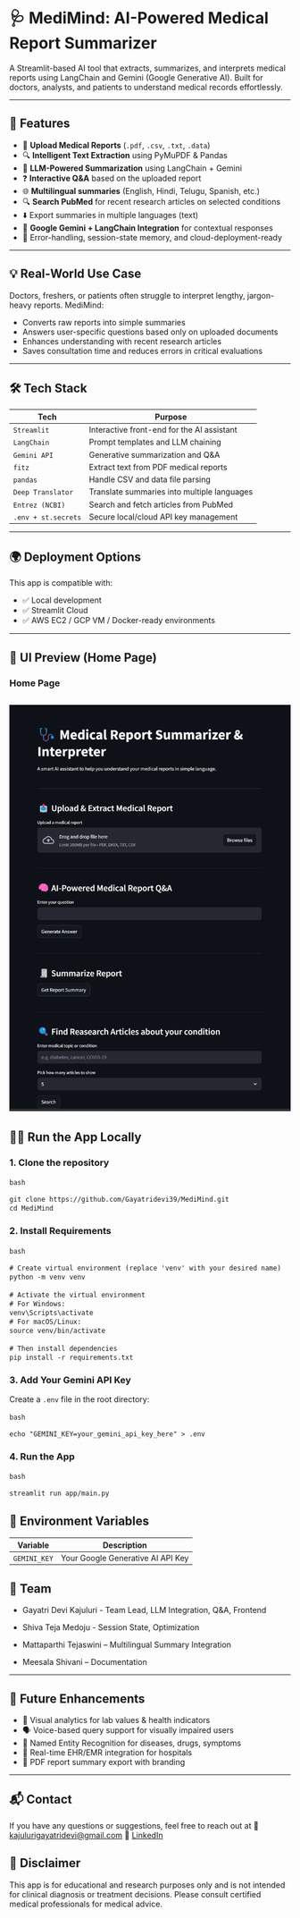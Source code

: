 # 🩺 MediMind: AI-Powered Medical Report Summarizer

A Streamlit-based AI tool that extracts, summarizes, and interprets medical reports using LangChain and Gemini (Google Generative AI). Built for doctors, analysts, and patients to understand medical records effortlessly.

---

## 🚀 Features

- 📄 **Upload Medical Reports** (`.pdf`, `.csv`, `.txt`, `.data`)
- 🔍 **Intelligent Text Extraction** using PyMuPDF & Pandas
- 🧠 **LLM-Powered Summarization** using LangChain + Gemini
- ❓ **Interactive Q&A** based on the uploaded report
- 🌐 **Multilingual summaries** (English, Hindi, Telugu, Spanish, etc.)
- 🔍 **Search PubMed** for recent research articles on selected conditions
- ⬇️ Export summaries in multiple languages (text)  
- 💬 **Google Gemini + LangChain Integration** for contextual responses
- 🧾 Error-handling, session-state memory, and cloud-deployment-ready  
---

## 💡 Real-World Use Case

Doctors, freshers, or patients often struggle to interpret lengthy, jargon-heavy reports. MediMind:

- Converts raw reports into simple summaries  
- Answers user-specific questions based only on uploaded documents  
- Enhances understanding with recent research articles  
- Saves consultation time and reduces errors in critical evaluations 

---

## 🛠️ Tech Stack

| Tech                | Purpose                                       |
|---------------------|-----------------------------------------------|
| `Streamlit`         | Interactive front-end for the AI assistant    |   
| `LangChain`         | Prompt templates and LLM chaining             |
| `Gemini API`        | Generative summarization and Q&A              |
| `fitz`              | Extract text from PDF medical reports         |
| `pandas`            | Handle CSV and data file parsing              |
| `Deep Translator`   | Translate summaries into multiple languages   |
| `Entrez (NCBI)`     | Search and fetch articles from PubMed         |
| `.env + st.secrets` | Secure local/cloud API key management         |

---

## 🌍 Deployment Options

This app is compatible with:

- ✅ Local development  
- ✅ Streamlit Cloud  
- ✅ AWS EC2 / GCP VM / Docker-ready environments

---

## 📸 UI Preview (Home Page)

### Home Page
![App Screenshot](app/assets/app.png)
---

## 🧑‍💻 Run the App Locally

### 1. **Clone the repository**

`bash`
```
git clone https://github.com/Gayatridevi39/MediMind.git
cd MediMind
```
### 2. **Install Requirements**

`bash`
```
# Create virtual environment (replace 'venv' with your desired name)
python -m venv venv

# Activate the virtual environment
# For Windows:
venv\Scripts\activate
# For macOS/Linux:
source venv/bin/activate

# Then install dependencies
pip install -r requirements.txt
```
### 3. **Add Your Gemini API Key**

Create a `.env` file in the root directory:

`bash`
```
echo "GEMINI_KEY=your_gemini_api_key_here" > .env
```
### 4. **Run the App**

`bash`
```
streamlit run app/main.py
```

## 🔐 Environment Variables

| Variable     | Description                       |
| ------------ | --------------------------------- |
| `GEMINI_KEY` | Your Google Generative AI API Key |



## 👥 Team

- Gayatri Devi Kajuluri - Team Lead, LLM Integration, Q&A, Frontend

- Shiva Teja Medoju - Session State, Optimization

- Mattaparthi Tejaswini – Multilingual Summary Integration

- Meesala Shivani – Documentation 

---

## 🌱 Future Enhancements

- 🧬 Visual analytics for lab values & health indicators
- 🗣️ Voice-based query support for visually impaired users
- 🧠 Named Entity Recognition for diseases, drugs, symptoms
- 🏥 Real-time EHR/EMR integration for hospitals
- 🧾 PDF report summary export with branding

---

## 📬 Contact

If you have any questions or suggestions, feel free to reach out at 📧 [kajulurigayatridevi@gmail.com](mailto:kajulurigayatridevi@gmail.com)
🔗 [LinkedIn](https://www.linkedin.com/in/gayatri-devi-kajuluri/)

## 📢 Disclaimer

This app is for educational and research purposes only and is not intended for clinical diagnosis or treatment decisions. Please consult certified medical professionals for medical advice.


